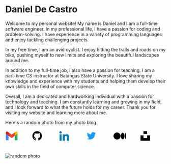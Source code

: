 # Daniel De Castro

Welcome to my personal website! My name is Daniel and I am a full-time software engineer. In my professional life, I have a passion for coding and problem-solving. I have experience in a variety of programming languages and enjoy tackling challenging projects.

In my free time, I am an avid cyclist. I enjoy hitting the trails and roads on my bike, pushing myself to new limits and exploring the beautiful landscapes around me.

In addition to my full-time job, I also have a passion for teaching. I am a part-time CS instructor at Batangas State University. I love sharing my knowledge and experience with my students and helping them develop their own skills in the field of computer science.

Overall, I am a dedicated and hardworking individual with a passion for technology and teaching. I am constantly learning and growing in my field, and I look forward to what the future holds for my career. Thank you for visiting my website and learning more about me.

Here's a random photo from my photo blog.

<div style="display: grid; grid-template-columns: repeat(6, 1fr); align-items: center; gap: 10px; max-width: 500px">
    <a href="mailto:decastrodanield@gmail.com">
        <img src="./icons/gmail.png" width=40 />
    </a>
    <a href="https://github.com/cryp2knight">
        <img src="./icons/github.svg" width=30 />
    </a>
    <a href="https://www.linkedin.com/in/decastrodanield">
        <img src="./icons/linkedin.svg" width=30 />
    </a>
    <a href="https://twitter.com/dddc_10">
        <img src="./icons/twitter.svg" width=30 />
    </a>
    <a href="https://decastrodanield.medium.com/">
        <img src="./icons/medium.svg" width=40 />
    </a>
    <a href="https://unsplash.com/@danieldc10">
        <img src="./icons/unsplash.svg" width=30 />
    </a>
</div>
<br />

![random photo](https://source.unsplash.com/user/danieldc10)
